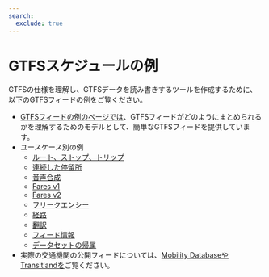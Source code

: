 ```yaml
---
search:
  exclude: true
---
```


# GTFSスケジュールの例

GTFSの仕様を理解し、GTFSデータを読み書きするツールを作成するために、以下のGTFSフィードの例をご覧ください。

- [GTFSフィードの例のページでは](/ja/schedule/example-feed)、GTFSフィードがどのようにまとめられるかを理解するためのモデルとして、簡単なGTFSフィードを提供しています。
- ユースケース別の例
    - [ルート、ストップ、トリップ](routes-stops-trips)
    - [連続した停留所](continuous-stops)
    - [音声合成](text-to-speech)
    - [Fares v1](fares-v1)
    - [Fares v2](fares-v2)
    - [フリークエンシー](frequencies)
    - [経路](pathways)
    - [翻訳](translations)
    - [フィード情報](feed-info)
    - [データセットの帰属](attributions)
- 実際の交通機関の公開フィードについては、[Mobility Databaseや](https://database.mobilitydata.org/) [Transitlandを](https://www.transit.land/)ご覧ください。
